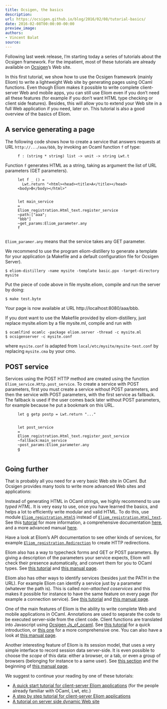 ```yaml
---
title: Ocsigen, the basics
description:
url: https://ocsigen.github.io/blog/2016/02/08/tutorial-basics/
date: 2016-02-08T00:00:00-00:00
preview_image:
authors:
- Vincent Balat
source:
---
```


<p>Following last week release,
I’m starting today a series of tutorials about the Ocsigen framework. For the impatient, most of these tutorials are already available on <a href="http://ocsigen.org/tuto">Ocsigen</a>’s Web site.</p>

<p>In this first tutorial, we show how to use the Ocsigen framework (mainly Eliom) to write a lightweight Web site by generating pages using OCaml functions.
Even though Eliom makes it possible to write complete client-server Web and mobile apps,
you can still use Eliom even if you don’t need all these features (for example if you don’t want HTML type checking or client side features). Besides, this will allow you to extend your Web site in a full Web application if you need, later on. This tutorial is also a good overview of the basics of Eliom.</p>

<h2>A service generating a page</h2>

<p>The following code shows how to create a service that answers requests at URL <code class="language-plaintext highlighter-rouge">http://.../aaa/bbb</code>, by invoking an Ocaml function <code class="language-plaintext highlighter-rouge">f</code> of type:</p>

<figure class="highlight"><pre><code class="language-ocaml" data-lang="ocaml"><span class="n">f</span> <span class="o">:</span> <span class="p">(</span><span class="kt">string</span> <span class="o">*</span> <span class="kt">string</span><span class="p">)</span> <span class="kt">list</span> <span class="o">-&gt;</span> <span class="kt">unit</span> <span class="o">-&gt;</span> <span class="kt">string</span> <span class="nn">Lwt</span><span class="p">.</span><span class="n">t</span></code></pre></figure>

<p>Function <code class="language-plaintext highlighter-rouge">f</code> generates HTML as a string, taking as argument the list of URL parameters (GET parameters).</p>

<figure class="highlight"><pre><code class="language-ocaml" data-lang="ocaml"><span class="k">let</span> <span class="n">f</span> <span class="n">_</span> <span class="bp">()</span> <span class="o">=</span>
  <span class="nn">Lwt</span><span class="p">.</span><span class="n">return</span> <span class="s2">"&lt;html&gt;&lt;head&gt;&lt;title&gt;A&lt;/title&gt;&lt;/head&gt;&lt;body&gt;B&lt;/body&gt;&lt;/html&gt;"</span>

<span class="k">let</span> <span class="n">main_service</span> <span class="o">=</span>
  <span class="nn">Eliom_registration</span><span class="p">.</span><span class="nn">Html_text</span><span class="p">.</span><span class="n">register_service</span>
    <span class="o">~</span><span class="n">path</span><span class="o">:</span><span class="p">[</span><span class="s2">"aaa"</span><span class="p">;</span> <span class="s2">"bbb"</span><span class="p">]</span>
    <span class="o">~</span><span class="n">get_params</span><span class="o">:</span><span class="nn">Eliom_parameter</span><span class="p">.</span><span class="n">any</span>
    <span class="n">f</span></code></pre></figure>

<p><code class="language-plaintext highlighter-rouge">Eliom_paramer.any</code> means that the service takes any GET parameter.</p>

<p>We recommend to use the program eliom-distillery to generate a template for your application (a Makefile and a default configuration file for Ocsigen Server).</p>

<div class="language-plaintext highlighter-rouge"><div class="highlight"><pre class="highlight"><code>$ eliom-distillery -name mysite -template basic.ppx -target-directory mysite
</code></pre></div></div>
<p>Put the piece of code above in file mysite.eliom, compile and run the server by doing:</p>

<div class="language-plaintext highlighter-rouge"><div class="highlight"><pre class="highlight"><code>$ make test.byte
</code></pre></div></div>
<p>Your page is now available at URL http://localhost:8080/aaa/bbb.</p>

<p>If you dont want to use the Makefile provided by eliom-distillery, just replace mysite.eliom by a file mysite.ml, compile and run with</p>

<div class="language-plaintext highlighter-rouge"><div class="highlight"><pre class="highlight"><code>$ ocamlfind ocamlc -package eliom.server -thread -c mysite.ml
$ ocsigenserver -c mysite.conf
</code></pre></div></div>
<p>where <code class="language-plaintext highlighter-rouge">mysite.conf</code> is adapted from <code class="language-plaintext highlighter-rouge">local/etc/mysite/mysite-test.conf</code> by replacing <code class="language-plaintext highlighter-rouge">mysite.cma</code> by your cmo.</p>

<h2>POST service</h2>

<p>Services using the POST HTTP method are created using the function <code class="language-plaintext highlighter-rouge">Eliom_service.​Http.​post_service</code>. To create a service with POST parameters, first you must create a service without POST parameters, and then the service with POST parameters, with the first service as fallback. The fallback is used if the user comes back later without POST parameters, for example because he put a bookmark on this URL.</p>

<figure class="highlight"><pre><code class="language-ocaml" data-lang="ocaml"><span class="k">let</span> <span class="n">g</span> <span class="n">getp</span> <span class="n">postp</span> <span class="o">=</span> <span class="nn">Lwt</span><span class="p">.</span><span class="n">return</span> <span class="s2">"..."</span>

<span class="k">let</span> <span class="n">post_service</span> <span class="o">=</span>
  <span class="nn">Eliom_registration</span><span class="p">.</span><span class="nn">Html_text</span><span class="p">.</span><span class="n">register_post_service</span>
    <span class="o">~</span><span class="n">fallback</span><span class="o">:</span><span class="n">main_service</span>
    <span class="o">~</span><span class="n">post_params</span><span class="o">:</span><span class="nn">Eliom_parameter</span><span class="p">.</span><span class="n">any</span>
    <span class="n">g</span></code></pre></figure>

<h2>Going further</h2>

<p>That is probably all you need for a very basic Web site in OCaml.
But Ocsigen provides many tools to write more advanced Web sites
and applications:</p>

<p>Instead of generating HTML in OCaml strings, we highly recommend to use
<em>typed HTML</em>. It is very easy to use, once you have learned the basics,
and helps a lot to efficiently write modular and valid HTML.
To do this, use module
<a href="http://ocsigen.org/eliom/api/server/Eliom_registration.Html5"><code class="language-plaintext highlighter-rouge">Eliom_registration.Html5</code></a>
instead of
<a href="http://ocsigen.org/eliom/api/server/Eliom_registration.Html_text"><code class="language-plaintext highlighter-rouge">Eliom_registration.Html_text</code></a>.
See this
<a href="http://ocsigen.org/tuto/manual/application#tyxml">tutorial</a>
for more information, a comprehensive documentation
<a href="http://ocsigen.org/tyxml/manual/">here</a>,
and a more advanced manual
<a href="http://ocsigen.org/eliom/manual/clientserver-html">here</a>.</p>

<p>Have a look at Eliom’s API documentation to see other kinds of services,
for example <a href="http://ocsigen.org/eliom/api/server/Eliom_registration.Redirection"><code class="language-plaintext highlighter-rouge">Eliom_registration.Redirection</code></a>
to create HTTP redirections.</p>

<p>Eliom also has a way to typecheck forms and GET or POST parameters.
By giving a description of the parameters your service expects,
Eliom will check their presence automatically, and convert them
for you to OCaml types.
See
<a href="http://ocsigen.org/tuto/manual/interaction">this tutorial</a>
and <a href="http://ocsigen.org/eliom/manual/server-params">this manual page</a>.</p>

<p>Eliom also has other ways to identify services (besides just the PATH
in the URL). For example Eliom can identify a service just by a parameter
(whatever the path is). This is called <em>non-attached coservices</em> and
this makes it possible for instance to have the same feature on every page
(for example a connection service).
See
<a href="http://ocsigen.org/tuto/manual/interaction">this tutorial</a>
and <a href="http://ocsigen.org/eliom/manual/server-services">this manual page</a>.</p>

<p>One of the main features of Eliom is the ability to write complete
Web and mobile applications in OCaml. Annotations are used to
separate the code to be executed server-side from the client code.
Client functions are translated into Javascript using
<a href="http://ocsigen.org/js_of_ocaml/">Ocsigen Js_of_ocaml</a>.
See
<a href="http://ocsigen.org/tuto/manual/tutowidgets">this tutorial</a> for
a quick introduction,
or <a href="http://ocsigen.org/tuto/manual/application">this one</a> for a
more comprehensive one.
You can also have a look at
<a href="http://ocsigen.org/eliom/manual/clientserver-applications">this manual page</a>.</p>

<p>Another interesting feature of Eliom is its session model, that uses a
very simple interface to record session data server-side.
It is even possible to choose
the <em>scope</em> of this data: either a browser, or a tab, or even a group
of browsers (belonging for instance to a same user).
See
<a href="http://ocsigen.org/tuto/manual/interaction#eref">this section</a>
and the beginning of
<a href="http://ocsigen.org/eliom/manual/server-state">this manual page</a>.</p>

<p>We suggest to continue your reading by one of these tutorials:</p>

<ul>
  <li><a href="http://ocsigen.org/tuto/manual/tutowidgets">A quick start tutorial for client-server Eliom applications</a> (for the people already familiar with OCaml, Lwt, etc.)</li>
  <li><a href="http://ocsigen.org/tuto/manual/application">A step by step tutorial for client-server Eliom applications</a></li>
  <li><a href="http://ocsigen.org/tuto/manual/interaction">A tutorial on server side dynamic Web site</a></li>
</ul>


